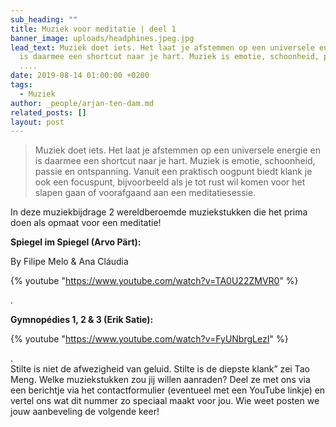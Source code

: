 ```yaml
---
sub_heading: ""
title: Muziek voor meditatie | deel 1
banner_image: uploads/headphines.jpeg.jpg
lead_text: Muziek doet iets. Het laat je afstemmen op een universele energie en
  is daarmee een shortcut naar je hart. Muziek is emotie, schoonheid, passie en
  ....
date: 2019-08-14 01:00:00 +0200
tags:
  - Muziek
author: _people/arjan-ten-dam.md
related_posts: []
layout: post
---
```

> Muziek doet iets. Het laat je afstemmen op een universele energie en is daarmee een shortcut naar je hart. Muziek is emotie, schoonheid, passie en ontspanning. Vanuit een praktisch oogpunt biedt klank je ook een focuspunt, bijvoorbeeld als je tot rust wil komen voor het slapen gaan of voorafgaand aan een meditatiesessie.

In deze muziekbijdrage 2 wereldberoemde muziekstukken die het prima doen als opmaat voor een meditatie!

**Spiegel im Spiegel (Arvo Pärt):**

By Filipe Melo & Ana Cláudia

{% youtube "https://www.youtube.com/watch?v=TA0U22ZMVR0" %}

.

**Gymnopédies 1, 2 & 3 (Erik Satie):**

{% youtube "https://www.youtube.com/watch?v=FyUNbrgLezI" %}

.\
Stilte is niet de afwezigheid van geluid. Stilte is de diepste klank” zei Tao Meng. Welke muziekstukken zou jij willen aanraden? Deel ze met ons via een berichtje via het contactformulier (eventueel met een YouTube linkje) en vertel ons wat dit nummer zo speciaal maakt voor jou. Wie weet posten we jouw aanbeveling de volgende keer!